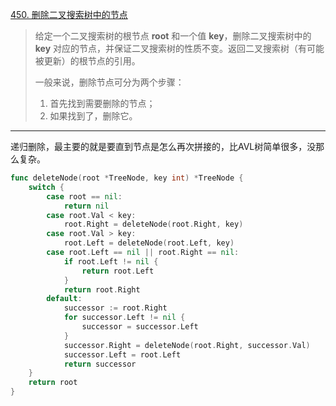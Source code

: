 [450. 删除二叉搜索树中的节点](https://leetcode.cn/problems/delete-node-in-a-bst/)

> 给定一个二叉搜索树的根节点 **root** 和一个值 **key**，删除二叉搜索树中的 **key** 对应的节点，并保证二叉搜索树的性质不变。返回二叉搜索树（有可能被更新）的根节点的引用。
>
> 一般来说，删除节点可分为两个步骤：
>
> 1. 首先找到需要删除的节点；
> 2. 如果找到了，删除它。

---

递归删除，最主要的就是要直到节点是怎么再次拼接的，比AVL树简单很多，没那么复杂。

```go
func deleteNode(root *TreeNode, key int) *TreeNode {
    switch {
        case root == nil:
            return nil
        case root.Val < key:
            root.Right = deleteNode(root.Right, key)
        case root.Val > key:
            root.Left = deleteNode(root.Left, key)
        case root.Left == nil || root.Right == nil: 
            if root.Left != nil {
                return root.Left
            }
            return root.Right
        default:
            successor := root.Right
            for successor.Left != nil {
                successor = successor.Left
            }
            successor.Right = deleteNode(root.Right, successor.Val)
            successor.Left = root.Left
            return successor
    }
    return root
}
```

